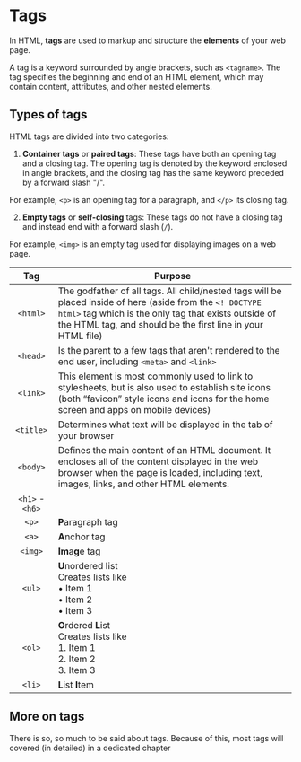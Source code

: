 # Tags
In HTML, **tags** are used to markup and structure the **elements** of your web page.

A tag is a keyword surrounded by angle brackets, such as `<tagname>`. The tag specifies the beginning and end of an HTML element, which may contain content, attributes, and other nested elements.

## Types of tags
HTML tags are divided into two categories:

1. **Container tags** or **paired tags**: These tags have both an opening tag and a closing tag. The opening tag is denoted by the keyword enclosed in angle brackets, and the closing tag has the same keyword preceded by a forward slash "/".

For example, `<p>` is an opening tag for a paragraph, and `</p>` its closing tag.

2. **Empty tags** or **self-closing** tags: These tags do not have a closing tag and instead end with a forward slash (`/`).

For example, `<img>` is an empty tag used for displaying images on a web page.

| Tag             | Purpose                                                      |
|:---------------:|--------------------------------------------------------------|
| `<html>`        | The godfather of all tags. All child/nested tags will be placed inside of here (aside from the `<! DOCTYPE html>` tag which is the only tag that exists outside of the HTML tag, and should be the first line in your HTML file) |
| `<head>`        | Is the parent to a few tags that aren't rendered to the end user, including `<meta>` and `<link>` |
| `<link>`        | This element is most commonly used to link to stylesheets, but is also used to establish site icons (both “favicon” style icons and icons for the home screen and apps on mobile devices) |
| `<title>`       | Determines what text will be displayed in the tab of your browser |
| `<body>`        | Defines the main content of an HTML document. It encloses all of the content displayed in the web browser when the page is loaded, including text, images, links, and other HTML elements. |
| `<h1>` - `<h6>` |                                                              |
| `<p>`           | **P**aragraph tag                                            |
| `<a>`           | **A**nchor tag                                               |
| `<img>`         | **Im**a**g**e tag                                            |
| `<ul>`          | **U**nordered **l**ist<br>Creates lists like<br>• Item 1<br>• Item 2<br>• Item 3 |
| `<ol>`          | **O**rdered **L**ist<br>Creates lists like<br>1. Item 1<br>2. Item 2<br>3. Item 3 |
| `<li>`          | **L**ist **I**tem                                            |

## More on tags
There is so, so much to be said about tags. Because of this, most tags will  covered (in detailed) in a dedicated chapter